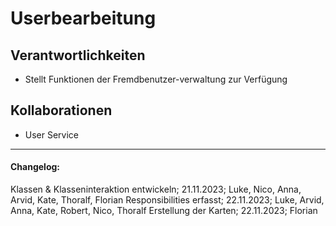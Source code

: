# Userbearbeitung
## Verantwortlichkeiten
- Stellt Funktionen der Fremdbenutzer-verwaltung zur Verfügung

## Kollaborationen
- User Service

---

#### Changelog:
Klassen & Klasseninteraktion entwickeln; 21.11.2023; Luke, Nico, Anna, Arvid, Kate, Thoralf, Florian
Responsibilities erfasst; 22.11.2023; Luke, Arvid, Anna, Kate, Robert, Nico, Thoralf
Erstellung der Karten; 22.11.2023; Florian
